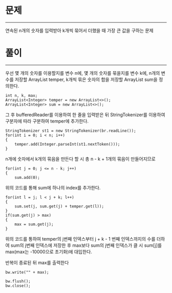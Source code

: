 # 문제

---

연속된 n개의 숫자를 입력받아 k개씩 묶어서 더했을 때 가장 큰 값을 구하는 문제

# 풀이

-----

우선 몇 개의 숫자를 이용할지를 변수 n에, 몇 개의 숫자를 묶을지를 변수 k에,
n개의 변수를 저장할 ArrayList temper, k개씩 묶은 숫자의 합을 저장할 ArrayList sum을 정의한다.
    
    int n, k, max;
    ArrayList<Integer> temper = new ArrayList<>();
    ArrayList<Integer> sum = new ArrayList<>();

그 후 bufferedReader를 이용하여 한 줄을 입력받은 뒤 StringTokenizer를
이용하여 구분자에 따라 구분하여 temper에 추가한다.

    StringTokenizer st1 = new StringTokenizer(br.readLine());
    for(int i = 0; i < n; i++)
    {
        temper.add(Integer.parseInt(st1.nextToken()));
    }

n개에 숫자에서 k개의 묶음을 만든다 할 시 총 n - k + 1개의 묶음이 만들어지므로

    for(int j = 0; j <= n - k; j++)
    {
        sum.add(0);

위의 코드를 통해 sum에 하나의 index를 추가한다.

    for(int l = j; l < j + k; l++)
    {
        sum.set(j, sum.get(j) + temper.get(l));
    }
    if(sum.get(j) > max)
    {
        max = sum.get(j);
    }

위의 코드를 통하여 temper의 j번째 인덱스부터 j + k - 1 번째 인덱스까지의 수를
더하여 sum의 j번째 인덱스에 저장한 후 max보다 sum의 j번째 인덱스가 클 시 sum[j]를 max(max는 -10000으로 초기화)에 
대입한다.

반복이 종료된 뒤 max를 출력한다

    bw.write("" + max);

    bw.flush();
    bw.close();

